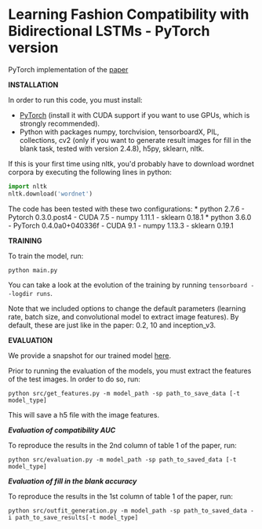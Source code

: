 # Learning Fashion Compatibility with Bidirectional LSTMs - PyTorch version
PyTorch implementation of the [paper](https://arxiv.org/pdf/1707.05691.pdf)

**INSTALLATION**

In order to run this code, you must install:
* [PyTorch](http://pytorch.org/previous-versions/) (install it with CUDA support if you want to use GPUs, which is strongly recommended).
* Python with packages numpy, torchvision, tensorboardX, PIL, collections, cv2 (only if you want to generate result images for fill in the blank task, tested with version 2.4.8), h5py, sklearn, nltk.

If this is your first time using nltk, you'd probably have to download wordnet corpora by executing the following lines in python:
```python
import nltk
nltk.download('wordnet')
```

The code has been tested with these two configurations:
    * python 2.7.6 - Pytorch 0.3.0.post4     - CUDA 7.5 - numpy 1.11.1 - sklearn 0.18.1
    * python 3.6.0 - PyTorch 0.4.0a0+040336f - CUDA 9.1 - numpy 1.13.3 - sklearn 0.19.1

**TRAINING**

To train the model, run:
```
python main.py
```

You can take a look at the evolution of the training by running `tensorboard --logdir runs`.

Note that we included options to change the default parameters (learning rate, batch size, and convolutional model to extract image features). By default, these are just like in the paper: 0.2, 10 and inception_v3.

**EVALUATION**

We provide a snapshot for our trained model [here](https://drive.google.com/file/d/1IZmG6-tN2e2bQpHL-dapm30JypbMUy8l/view?usp=sharing).

Prior to running the evaluation of the models, you must extract the features of the test images. In order to do so, run:
```
python src/get_features.py -m model_path -sp path_to_save_data [-t model_type]
```
This will save a h5 file with the image features.

***Evaluation of compatibility AUC***

To reproduce the results in the 2nd column of table 1 of the paper, run:
```
python src/evaluation.py -m model_path -sp path_to_saved_data [-t model_type]
```

***Evaluation of fill in the blank accuracy***

To reproduce the results in the 1st column of table 1 of the paper, run:
```
python src/outfit_generation.py -m model_path -sp path_to_saved_data -i path_to_save_results[-t model_type]
```
